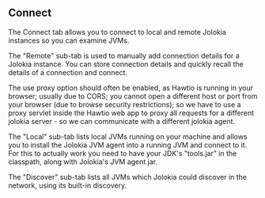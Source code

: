 ## Connect

The Connect tab allows you to connect to local and remote Jolokia instances so you can examine JVMs.

The "Remote" sub-tab is used to manually add connection details for a Jolokia instance.  You can store connection details and quickly recall the details of a connection and connect.

The use proxy option should often be enabled, as Hawtio is running in your browser; usually due to CORS; you cannot open a different host or port from your browser (due to browse security restrictions); so we have to use a proxy servlet inside the Hawtio web app to proxy all requests for a different jolokia server - so we can communicate with a different jolokia agent.

The "Local" sub-tab lists local JVMs running on your machine and allows you to install the Jolokia JVM agent into a running JVM and connect to it. For this to actually work you need to have your JDK's "tools.jar" in the classpath, along with Jolokia's JVM agent jar.

The "Discover" sub-tab lists all JVMs which Jolokia could discover in the network, using its built-in discovery.
